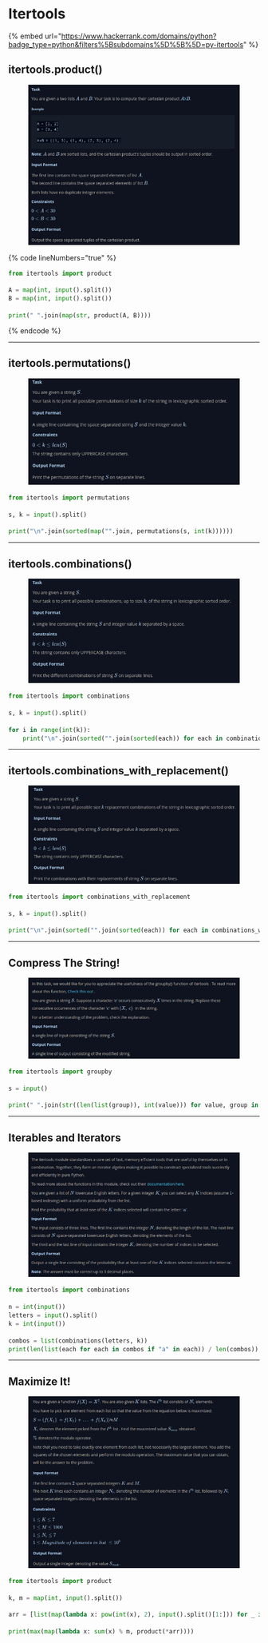 # Itertools

{% embed url="https://www.hackerrank.com/domains/python?badge_type=python&filters%5Bsubdomains%5D%5B%5D=py-itertools" %}

## itertools.product()

<figure><img src="../.gitbook/assets/image (64).png" alt=""><figcaption></figcaption></figure>

{% code lineNumbers="true" %}
```python
from itertools import product

A = map(int, input().split())
B = map(int, input().split())

print(" ".join(map(str, product(A, B))))
```
{% endcode %}

***

## itertools.permutations()

<figure><img src="../.gitbook/assets/image (65).png" alt=""><figcaption></figcaption></figure>

```python
from itertools import permutations

s, k = input().split()

print("\n".join(sorted(map("".join, permutations(s, int(k))))))
```

***

## itertools.combinations()

<figure><img src="../.gitbook/assets/image (66).png" alt=""><figcaption></figcaption></figure>

```python
from itertools import combinations

s, k = input().split()

for i in range(int(k)):
    print("\n".join(sorted("".join(sorted(each)) for each in combinations(s, i + 1))))
```

***

## itertools.combinations\_with\_replacement()

<figure><img src="../.gitbook/assets/image (67).png" alt=""><figcaption></figcaption></figure>

```python
from itertools import combinations_with_replacement

s, k = input().split()

print("\n".join(sorted("".join(sorted(each)) for each in combinations_with_replacement(s, int(k)))))
```

***

## Compress The String!

<figure><img src="../.gitbook/assets/image (68).png" alt=""><figcaption></figcaption></figure>

```python
from itertools import groupby

s = input()

print(" ".join(str((len(list(group)), int(value))) for value, group in groupby(s)))
```

***

## Iterables and Iterators

<figure><img src="../.gitbook/assets/image (69).png" alt=""><figcaption></figcaption></figure>

```python
from itertools import combinations

n = int(input())
letters = input().split()
k = int(input())

combos = list(combinations(letters, k))
print(len(list(each for each in combos if "a" in each)) / len(combos))
```

***

## Maximize It!

<figure><img src="../.gitbook/assets/image (70).png" alt=""><figcaption></figcaption></figure>

```python
from itertools import product

k, m = map(int, input().split())

arr = [list(map(lambda x: pow(int(x), 2), input().split()[1:])) for _ in range(k)]

print(max(map(lambda x: sum(x) % m, product(*arr))))
```

